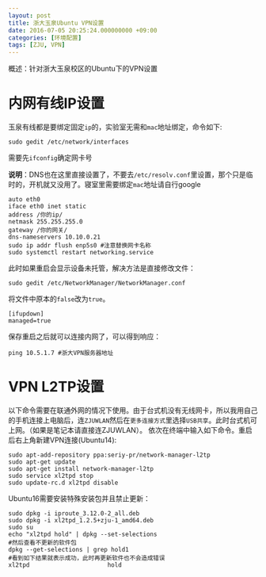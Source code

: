 ```yaml
---
layout: post
title: 浙大玉泉Ubuntu VPN设置
date: 2016-07-05 20:25:24.000000000 +09:00
categories: [环境配置]
tags: [ZJU, VPN]
---
```


概述：针对浙大玉泉校区的Ubuntu下的VPN设置

# 内网有线IP设置
玉泉有线都是要绑定固定`ip`的，实验室无需和`mac`地址绑定，命令如下:
```
sudo gedit /etc/network/interfaces
```
需要先`ifconfig`确定网卡号

**说明**：DNS也在这里直接设置了，不要去`/etc/resolv.conf`里设置，那个只是临时的，开机就又没用了。寝室里需要绑定`mac`地址请自行google
```
auto eth0
iface eth0 inet static
address /你的ip/
netmask 255.255.255.0
gateway /你的网关/
dns-nameservers 10.10.0.21
sudo ip addr flush enp5s0 #注意替换网卡名称
sudo systemctl restart networking.service
```
此时如果重启会显示设备未托管，解决方法是直接修改文件：
```
sudo gedit /etc/NetworkManager/NetworkManager.conf
```
将文件中原本的`false`改为`true`。
```
[ifupdown]
managed=true
```
保存重启之后就可以连接内网了，可以得到响应：
```
ping 10.5.1.7 #浙大VPN服务器地址
```
# VPN L2TP设置
以下命令需要在联通外网的情况下使用。由于台式机没有无线网卡，所以我用自己的手机连接上电脑后，连`ZJUWLAN`然后在`更多连接方式`里选择`USB共享`。此时台式机可上网。（如果是笔记本请直接连ZJUWLAN）。
依次在终端中输入如下命令。重启后右上角新建VPN连接(Ubuntu14):
```
sudo apt-add-repository ppa:seriy-pr/network-manager-l2tp
sudo apt-get update
sudo apt-get install network-manager-l2tp
sudo service xl2tpd stop
sudo update-rc.d xl2tpd disable
```
Ubuntu16需要安装特殊安装包并且禁止更新：
```
sudo dpkg -i iproute_3.12.0-2_all.deb
sudo dpkg -i xl2tpd_1.2.5+zju-1_amd64.deb
sudo su
echo "xl2tpd hold" | dpkg --set-selections
#然后查看不更新的软件包
dpkg --get-selections | grep hold1
#看到如下结果就表示成功，此时再更新软件也不会造成错误
xl2tpd                      hold
```

